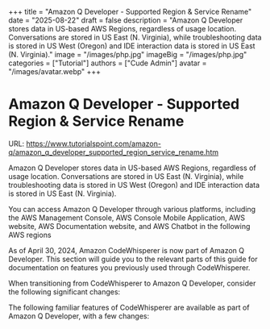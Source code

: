 +++
title = "Amazon Q Developer - Supported Region & Service Rename"
date = "2025-08-22"
draft = false
description = "Amazon Q Developer stores data in US-based AWS Regions, regardless of usage location. Conversations are stored in US East (N. Virginia), while troubleshooting data is stored in US West (Oregon) and IDE interaction data is stored in US East (N. Virginia)."
image = "/images/php.jpg"
imageBig = "/images/php.jpg"
categories = ["Tutorial"]
authors = ["Cude Admin"]
avatar = "/images/avatar.webp"
+++

# Amazon Q Developer - Supported Region & Service Rename

URL: https://www.tutorialspoint.com/amazon-q/amazon_q_developer_supported_region_service_rename.htm

Amazon Q Developer stores data in US-based AWS Regions, regardless of usage location. Conversations are stored in US East (N. Virginia), while troubleshooting data is stored in US West (Oregon) and IDE interaction data is stored in US East (N. Virginia).

You can access Amazon Q Developer through various platforms, including the AWS Management Console, AWS Console Mobile Application, AWS website, AWS Documentation website, and AWS Chatbot in the following AWS regions

As of April 30, 2024, Amazon CodeWhisperer is now part of Amazon Q Developer. This section will guide you to the relevant parts of this guide for documentation on features you previously used through CodeWhisperer.

When transitioning from CodeWhisperer to Amazon Q Developer, consider the following significant changes:

The following familiar features of CodeWhisperer are available as part of Amazon Q Developer, with a few changes:
